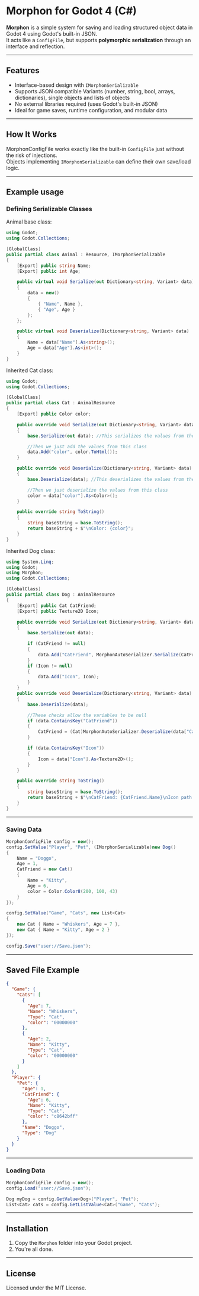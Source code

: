 # Morphon for Godot 4 (C#)

**Morphon** is a simple system for saving and loading structured object data in Godot 4 using Godot's built-in JSON.  
It acts like a `ConfigFile`, but supports **polymorphic serialization** through an interface and reflection.

---

## Features

- Interface-based design with `IMorphonSerializable`
- Supports JSON compatible Variants (number, string, bool, arrays, dictionaries), single objects and lists of objects
- No external libraries required (uses Godot's built-in JSON)
- Ideal for game saves, runtime configuration, and modular data

---

## How It Works

MorphonConfigFile works exactly like the built-in `ConfigFile` just without the risk of injections.  
Objects implementing `IMorphonSerializable` can define their own save/load logic.

---

## Example usage

### Defining Serializable Classes

Animal base class:
```csharp
using Godot;
using Godot.Collections;

[GlobalClass]
public partial class Animal : Resource, IMorphonSerializable
{
    [Export] public string Name;
    [Export] public int Age;

    public virtual void Serialize(out Dictionary<string, Variant> data)
    {
        data = new()
        {
            { "Name", Name },
            { "Age", Age }
        };
    };

    public virtual void Deserialize(Dictionary<string, Variant> data)
    {
        Name = data["Name"].As<string>();
        Age = data["Age"].As<int>();
    }
}
```
Inherited Cat class: 
```csharp
using Godot;
using Godot.Collections;

[GlobalClass]
public partial class Cat : AnimalResource
{
    [Export] public Color color;

    public override void Serialize(out Dictionary<string, Variant> data)
    {
        base.Serialize(out data); //This serializes the values from the base class

        //Then we just add the values from this class
        data.Add("color", color.ToHtml());
    }

    public override void Deserialize(Dictionary<string, Variant> data)
    {
        base.Deserialize(data); //This deserializes the values from the base class

        //Then we just deserialize the values from this class
        color = data["color"].As<Color>();
    }

    public override string ToString()
    {
        string baseString = base.ToString();
        return baseString + $"\nColor: {color}";
    }
}
```

Inherited Dog class: 
```csharp
using System.Linq;
using Godot;
using Morphon;
using Godot.Collections;

[GlobalClass]
public partial class Dog : AnimalResource
{
    [Export] public Cat CatFriend;
    [Export] public Texture2D Icon;

    public override void Serialize(out Dictionary<string, Variant> data)
    {
        base.Serialize(out data);

        if (CatFriend != null)
        {
            data.Add("CatFriend", MorphonAutoSerializer.Serialize(CatFriend));
        }
        if (Icon != null)
        {
            data.Add("Icon", Icon);
        }
    }
    public override void Deserialize(Dictionary<string, Variant> data)
    {
        base.Deserialize(data);

        //These checks allow the variables to be null
        if (data.ContainsKey("CatFriend"))
        {
            CatFriend = (Cat)MorphonAutoSerializer.Deserialize(data["CatFriend"]);
        }

        if (data.ContainsKey("Icon"))
        {
            Icon = data["Icon"].As<Texture2D>();
        }
    }

    public override string ToString()
    {
        string baseString = base.ToString();
        return baseString + $"\nCatFriend: {CatFriend.Name}\nIcon path: {Icon?.ResourcePath}";
    }
}
```

---

### Saving Data

```csharp
MorphonConfigFile config = new();
config.SetValue("Player", "Pet", (IMorphonSerializable)new Dog()
{
    Name = "Doggo",
    Age = 1,
    CatFriend = new Cat()
    {
        Name = "Kitty",
        Age = 6,
        color = Color.Color8(200, 100, 43)
    }
});

config.SetValue("Game", "Cats", new List<Cat>
{
    new Cat { Name = "Whiskers", Age = 7 },
    new Cat { Name = "Kitty", Age = 2 }
});

config.Save("user://Save.json");
```

---

## Saved File Example

```json
{
  "Game": {
    "Cats": [
      {
        "Age": 7,
        "Name": "Whiskers",
        "Type": "Cat",
        "color": "00000000"
      },
      {
        "Age": 2,
        "Name": "Kitty",
        "Type": "Cat",
        "color": "00000000"
      }
    ]
  },
  "Player": {
    "Pet": {
      "Age": 1,
      "CatFriend": {
        "Age": 6,
        "Name": "Kitty",
        "Type": "Cat",
        "color": "c8642bff"
      },
      "Name": "Doggo",
      "Type": "Dog"
    }
  }
}
```

---

### Loading Data

```csharp
MorphonConfigFile config = new();
config.Load("user://Save.json");

Dog myDog = config.GetValue<Dog>("Player", "Pet");
List<Cat> cats = config.GetListValue<Cat>("Game", "Cats");
```

---

## Installation

1. Copy the `Morphon` folder into your Godot project.
2. You're all done.

---

## License

Licensed under the MIT License.